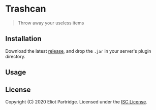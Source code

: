 # Trashcan

> Throw away your useless items

## Installation

Download the latest [release](https://github.com/BytewaveMLP/Trashcan/releases), and drop the `.jar` in your
server's plugin directory.

## Usage

## License

Copyright (C) 2020 Eliot Partridge. Licensed under the [ISC License](/LICENSE).
